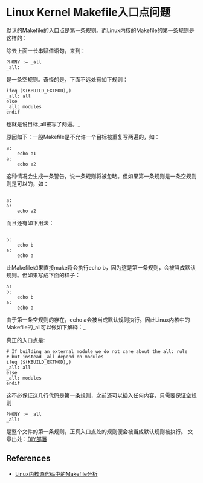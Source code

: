# Linux Kernel Makefile入口点问题 #

默认的Makefile的入口点是第一条规则。而Linux内核的Makefile的第一条规则是这样的：

除去上面一长串赋值语句，来到：
```
PHONY := _all
_all:

```
是一条空规则。奇怪的是，下面不远处有如下规则：

```
ifeq ($(KBUILD_EXTMOD),)
_all: all
else
_all: modules
endif

```
也就是说目标_all被写了两遍。_

原因如下：一般Makefile是不允许一个目标被重复写两遍的，如：

```
a:
    echo a1
a:
    echo a2
```

这种情况会生成一条警告，说一条规则将被忽略。但如果第一条规则是一条空规则则是可以的，如：
```

a:
a:
    echo a2
```

而且还有如下用法：
```

b:
    echo b
a:
    echo a
```

此Makefile如果直接make将会执行echo b，因为这是第一条规则，会被当成默认规则。但如果写成下面的样子：

```
a:
b:
    echo b
a:
    echo a
```

由于第一条空规则的存在，echo a会被当成默认规则执行。因此Linux内核中的Makefile的_all可以做如下解释：_

真正的入口点是:
```
# If building an external module we do not care about the all: rule
# but instead _all depend on modules
ifeq ($(KBUILD_EXTMOD),)
_all: all
else
_all: modules
endif
```

这不必保证这几行代码是第一条规则，之前还可以插入任何内容，只需要保证空规则

```
PHONY := _all
_all:

```
是整个文件的第一条规则，正真入口点处的规则便会被当成默认规则被执行。
文章出处：[DIY部落](http://www.diybl.com/course/6_system/linux/Linuxjs/200896/139654.html)

## References ##

  * [Linux内核源代码中的Makefile分析](LinuxMakefileAnalysis.md)